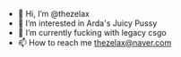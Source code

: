 - 👋 Hi, I’m @thezelax
- 👀 I’m interested in Arda's Juicy Pussy
- 🌱 I’m currently fucking with legacy csgo
- 📫 How to reach me thezelax@naver.com

<!---
thezelax/readme is a ✨ special ✨ repository because its `README.md` (this file) appears on your GitHub profile.
You can click the Preview link to take a look at your changes.
--->
